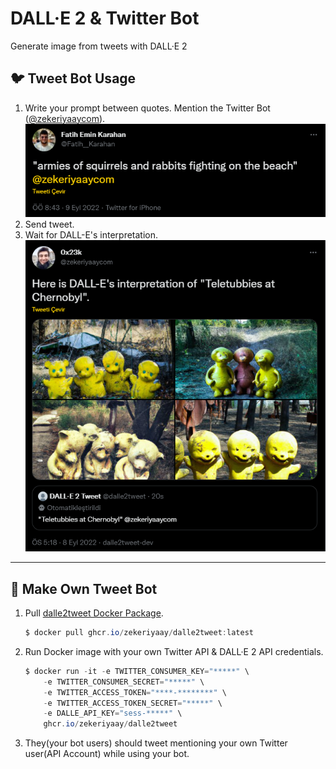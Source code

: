 # DALL·E 2 & Twitter Bot

Generate image from tweets with DALL·E 2

## 🐦 Tweet Bot Usage

1. Write your prompt between quotes. Mention the Twitter Bot ([@zekeriyaaycom](https://twitter.com/zekeriyaaycom)).\
    [![Example Usage](docs/example_usage.png)](https://twitter.com/Fatih__Karahan/status/1568112910244757504)
1. Send tweet.
1. Wait for DALL-E's interpretation.\
    [![Example Result](docs/example_result.png)](https://twitter.com/zekeriyaaycom/status/1567879936320454659)

---

## 🚀 Make Own Tweet Bot

1. Pull [dalle2tweet Docker Package](https://github.com/ZekeriyaAY/DALLE2Tweet/pkgs/container/dalle2tweet).
    ```ps1
    $ docker pull ghcr.io/zekeriyaay/dalle2tweet:latest
    ```
1. Run Docker image with your own Twitter API & DALL·E 2 API credentials.
    ```ps1
    $ docker run -it -e TWITTER_CONSUMER_KEY="*****" \
        -e TWITTER_CONSUMER_SECRET="*****" \
        -e TWITTER_ACCESS_TOKEN="****-********" \
        -e TWITTER_ACCESS_TOKEN_SECRET="*****" \
        -e DALLE_API_KEY="sess-*****" \
        ghcr.io/zekeriyaay/dalle2tweet    
    ```
1. They(your bot users) should tweet mentioning your own Twitter user(API Account) while using your bot.
